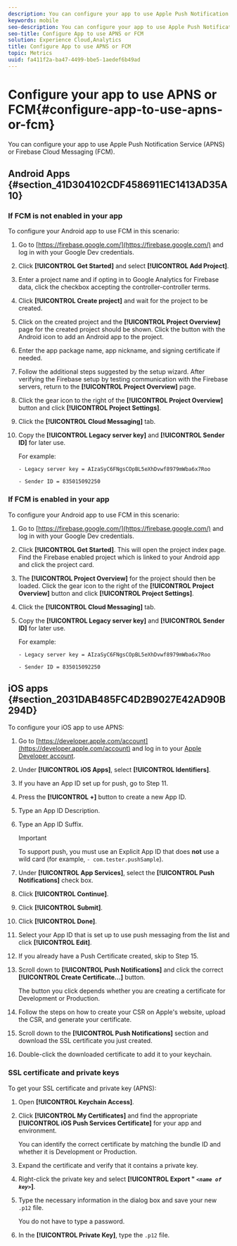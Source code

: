 ```yaml
---
description: You can configure your app to use Apple Push Notification Service (APNS) or Firebase Cloud Messaging (FCM).
keywords: mobile
seo-description: You can configure your app to use Apple Push Notification Service (APNS) or Firebase Cloud Messaging (FCM).
seo-title: Configure App to use APNS or FCM
solution: Experience Cloud,Analytics
title: Configure App to use APNS or FCM
topic: Metrics
uuid: fa411f2a-ba47-4499-bbe5-1aedef6b49ad
---
```


# Configure your app to use APNS or FCM{#configure-app-to-use-apns-or-fcm}

You can configure your app to use Apple Push Notification Service (APNS) or Firebase Cloud Messaging (FCM).

## Android Apps {#section_41D304102CDF4586911EC1413AD35A10}

### If FCM is not enabled in your app

To configure your Android app to use FCM in this scenario:

1. Go to [https://firebase.google.com/](https://firebase.google.com/) and log in with your Google Dev credentials.

1. Click **[!UICONTROL Get Started]** and select **[!UICONTROL Add Project]**.

1. Enter a project name and if opting in to Google Analytics for Firebase data, click the checkbox accepting the controller-controller terms.

1. Click **[!UICONTROL Create project]** and wait for the project to be created.

1. Click on the created project and the **[!UICONTROL Project Overview]** page for the created project should be shown. Click the button with the Android icon to add an Android app to the project.

1. Enter the app package name, app nickname, and signing certificate if needed.

1. Follow the additional steps suggested by the setup wizard. After verifying the Firebase setup by testing communication with the Firebase servers, return to the **[!UICONTROL Project Overview]** page.

1. Click the gear icon to the right of the **[!UICONTROL Project Overview]** button and click **[!UICONTROL Project Settings]**.

1. Click the **[!UICONTROL Cloud Messaging]** tab. 

1. Copy the **[!UICONTROL Legacy server key]** and **[!UICONTROL Sender ID]** for later use.

   For example:

   ```
   - Legacy server key = AIzaSyC6FNgsCOpBL5eXhDvwf8979mWba6x7Roo
   ```

   ```
   - Sender ID = 835015092250
   ```

### If FCM is enabled in your app

To configure your Android app to use FCM in this scenario:

1. Go to [https://firebase.google.com/](https://firebase.google.com/) and log in with your Google Dev credentials.

1. Click **[!UICONTROL Get Started]**. This will open the project index page. Find the Firebase enabled project which is linked to your Android app and click the project card.

1. The **[!UICONTROL Project Overview]** for the project should then be loaded. Click the gear icon to the right of the **[!UICONTROL Project Overview]** button and click **[!UICONTROL Project Settings]**.

1. Click the **[!UICONTROL Cloud Messaging]** tab. 

1. Copy the **[!UICONTROL Legacy server key]** and **[!UICONTROL Sender ID]** for later use.

   For example:

   ```
   - Legacy server key = AIzaSyC6FNgsCOpBL5eXhDvwf8979mWba6x7Roo
   ```

   ```
   - Sender ID = 835015092250
   ```



## iOS apps {#section_2031DAB485FC4D2B9027E42AD90B294D}

To configure your iOS app to use APNS:

1. Go to [https://developer.apple.com/account](https://developer.apple.com/account) and log in to your [Apple Developer account](https://developer.apple.com/account). 
1. Under **[!UICONTROL iOS Apps]**, select **[!UICONTROL Identifiers]**. 
1. If you have an App ID set up for push, go to Step 11. 
1. Press the **[!UICONTROL +]** button to create a new App ID. 
1. Type an App ID Description. 
1. Type an App ID Suffix.

   >[!IMPORTANT]
   >
   >To support push, you must use an Explicit App ID that does **not** use a wild card (for example, `- com.tester.pushSample`).

1. Under **[!UICONTROL App Services]**, select the **[!UICONTROL Push Notifications]** check box. 
1. Click **[!UICONTROL Continue]**. 
1. Click **[!UICONTROL Submit]**. 
1. Click **[!UICONTROL Done]**. 
1. Select your App ID that is set up to use push messaging from the list and click **[!UICONTROL Edit]**. 
1. If you already have a Push Certificate created, skip to Step 15. 
1. Scroll down to **[!UICONTROL Push Notifications]** and click the correct **[!UICONTROL Create Certificate...]** button.

   The button you click depends whether you are creating a certificate for Development or Production. 
1. Follow the steps on how to create your CSR on Apple's website, upload the CSR, and generate your certificate. 
1. Scroll down to the **[!UICONTROL Push Notifications]** section and download the SSL certificate you just created. 
1. Double-click the downloaded certificate to add it to your keychain.

### SSL certificate and private keys

To get your SSL certificate and private key (APNS):

1. Open **[!UICONTROL Keychain Access]**. 
1. Click **[!UICONTROL My Certificates]** and find the appropriate **[!UICONTROL iOS Push Services Certificate]** for your app and environment.

   You can identify the correct certificate by matching the bundle ID and whether it is Development or Production. 

1. Expand the certificate and verify that it contains a private key. 
1. Right-click the private key and select **[!UICONTROL  Export " *`<name of key>`*]**. 
1. Type the necessary information in the dialog box and save your new `.p12` file.

   You do not have to type a password. 

1. In the **[!UICONTROL Private Key]**, type the `.p12` file.

